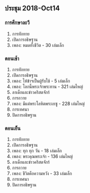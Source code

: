 
## ประชุม 2018-Oct14

### การศึกษาละวี

1. การทักทาย 
2. เปิดการอธิษฐาน 
3. เพลง:  หมดทั้งชีวิต - 30 เล่มเล็ก

### ตอนเช้า

1. การทักทาย 
2. เปิดการอธิษฐาน 
3. เพลง:  ไห้ข้าฯเป็นผู้รับใช้ - 5 เล่มเล็ก
4. เพลง:  โลกนี้พระเจ้าพระทาน - 321 เล่มไหญ่
5. ลาเด็กและข่าวคริสตจักร์
6. การถวาย
7. เพลง:  มีแต่พระโลหิตพระเยซู - 228 เล่มไหญ่
8. การเทศนา
9. ปิดการอธิษฐาน

### ตอนเย็น

1. การทักทาย 
2. เปิดการอธิษฐาน 
3. เพลง:  ทุก ทุก วัน - 18 เล่มเล็ก
4. เพลง:  พระคุณพระเจ้า - 136 เล่มไหญ่
5. ลาเด็กและข่าวคริสตจักร์
6. การถวาย
7. เพลง:  ชีวิตคือความหวัง - 33 เล่มเล็ก
8. การเทศนา
9. ปิดการอธิษฐาน
